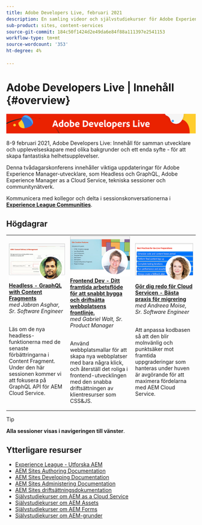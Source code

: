 ```yaml
---
title: Adobe Developers Live, februari 2021
description: En samling videor och självstudiekurser för Adobe Experience Manager Sites som levereras som en del av Adobe Developers Live Content Event.
sub-product: sites, content-services
source-git-commit: 184c50f1424d2e49da6e84f88a111397e2541153
workflow-type: tm+mt
source-wordcount: '353'
ht-degree: 4%

---
```


# Adobe Developers Live | Innehåll {#overview}

<img alt="Adobe Developers Live" src="/help/adobe-developers-live/assets/adl.png" />

8-9 februari 2021, Adobe Developers Live: Innehåll för samman utvecklare och upplevelseskapare med olika bakgrunder och ett enda syfte - för att skapa fantastiska helhetsupplevelser.

Denna tvådagarskonferens innehåller viktiga uppdateringar för Adobe Experience Manager-utvecklare, som Headless och GraphQL, Adobe Experience Manager as a Cloud Service, tekniska sessioner och communitynätverk.

Kommunicera med kollegor och delta i sessionskonversationerna i **[Experience League Communities](http://adobe.ly/36Yd3v6)**.

## Högdagrar

<table>
  <tr>
   <td>
      <a href="headless-graphql-content-fragments.md">
      <img alt="Headless - GraphQL with Content Fragments" src="/help/adobe-developers-live/assets/jabran.png"/>
      </a>
      <div>
         <a href="headless-graphql-content-fragments.md"><strong>Headless - GraphQL with Content Fragments</strong></a>         
         <br/><em>med Jabran Asghar, Sr. Software Engineer</em>
      </div>
      <p>
        <br/>
         Läs om de nya headless-funktionerna med de senaste förbättringarna i Content Fragment. Under den här sessionen kommer vi att fokusera på GraphQL API för AEM Cloud Service.
      </p>
     </td>   
     <td>
      <a href="rapid-frontend-devlopment.md">
      <img alt="Frontend Dev - Ditt framtida arbetsflöde för att snabbt bygga och driftsätta webbplatsens frontlinje." src="/help/adobe-developers-live/assets/gabriel.png"/>
      </a>
      <div>
         <a href="rapid-frontend-devlopment.md"><strong>Frontend Dev - Ditt framtida arbetsflöde för att snabbt bygga och driftsätta webbplatsens frontlinje.</strong></a>
         <br/><em>med Gabriel Walt, Sr. Product Manager</em>
      </div>
      <p>
        <br/>
         Använd webbplatsmallar för att skapa nya webbplatser med bara några klick, och återställ det roliga i frontend-utvecklingen med den snabba driftsättningen av klientresurser som CSS&amp;JS.
      </p>
   </td>
   </td>
     <td>
      <a href="get-ready-aem-cloud.md">
      <img alt="Gör dig redo för Cloud Servicen - Bästa praxis för migrering" src="/help/adobe-developers-live/assets/andreea.png"/>
      </a>
      <div>
         <a href="get-ready-aem-cloud.md"><strong>Gör dig redo för Cloud Servicen - Bästa praxis för migrering</strong></a>
         <br/><em>med Andreea Moise, Sr. Software Engineer</em>
      </div>
      <p>
        <br/>
         Att anpassa kodbasen så att den blir molnvänlig och punktsäker mot framtida uppgraderingar som hanteras under huven är avgörande för att maximera fördelarna med AEM Cloud Service.
      </p>
   </td>
  </tr>
</table>

>[!TIP]
>
>**Alla sessioner visas i navigeringen till vänster**.

## Ytterligare resurser

* [Experience League - Utforska AEM](https://experienceleague.adobe.com/#recommended/solutions/experience-manager)
* [AEM Sites Authoring Documentation](https://experienceleague.adobe.com/docs/experience-manager-65/authoring/home.html)
* [AEM Sites Developing Documentation](https://experienceleague.adobe.com/docs/experience-manager-65/developing/home.html)
* [AEM Sites Administering Documentation](https://experienceleague.adobe.com/docs/experience-manager-65/administering/home.html)
* [AEM Sites driftsättningsdokumentation](https://experienceleague.adobe.com/docs/experience-manager-65/deploying/home.html)
* [Självstudiekurser om AEM as a Cloud Service](https://experienceleague.adobe.com/docs/experience-manager-learn/cloud-service/overview.html)
* [Självstudiekurser om AEM Assets](https://experienceleague.adobe.com/docs/experience-manager-learn/assets/overview.html)
* [Självstudiekurser om AEM Forms](https://experienceleague.adobe.com/docs/experience-manager-learn/forms/overview.html)
* [Självstudiekurser om AEM-grunder](https://experienceleague.adobe.com/docs/experience-manager-learn/foundation/overview.html)
